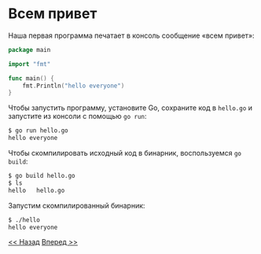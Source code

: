 # Всем привет

Наша первая программа печатает в консоль сообщение «всем привет»:

```go
package main

import "fmt"

func main() {
    fmt.Println("hello everyone")
}
```

Чтобы запустить программу, установите Go, сохраните код в `hello.go` и запустите из консоли с помощью `go run`:

```bash
$ go run hello.go
hello everyone
```

Чтобы скомпилировать исходный код в бинарник, воспользуемся `go build`:

```bash 
$ go build hello.go
$ ls
hello	hello.go
```

Запустим скомпилированный бинарник:

```bash 
$ ./hello
hello everyone
```

[<< Назад](../base.md) [Вперед >>](./values.md)